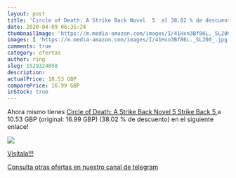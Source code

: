 ```yaml
---
layout: post
title: 'Circle of Death: A Strike Back Novel  5  al 38.02 % de descuento'
date: 2020-04-09 06:35:24
thumbnailImage: 'https://m.media-amazon.com/images/I/41Hxn3Bf86L._SL200_.jpg'
images: [ 'https://m.media-amazon.com/images/I/41Hxn3Bf86L._SL200_.jpg' ]
comments: true
category: ofertas
author: ring
slug: 1529324858
description:
actualPrice: 10.53 GBP
comparePrice: 16.99 GBP
inStock: true
---
```


Ahora mismo tienes [Circle of Death: A Strike Back Novel  5   Strike Back 5 ](https://www.amazon.com/dp/1529324858/?tag=redken08-20) a 10.53 GBP (original: 16.99 GBP) (38.02 %  de descuento) en el siguiente enlace!

[![](https://m.media-amazon.com/images/I/41Hxn3Bf86L._SL200_.jpg)](https://www.amazon.com/dp/1529324858/?tag=redken08-20)

[Visítala!!!](https://www.amazon.com/dp/1529324858/?tag=redken08-20)

[Consulta otras ofertas en nuestro canal de telegram](https://t.me/s/ofertas25)
